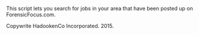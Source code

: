 This script lets you search for jobs in your area that have been posted up on ForensicFocus.com. 

Copywrite HadookenCo Incorporated. 2015.